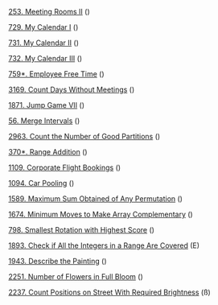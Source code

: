 
[253. Meeting Rooms II]() ()

[729. My Calendar I]() ()

[731. My Calendar II]() ()

[732. My Calendar III]() ()

[759*. Employee Free Time]() ()

[3169. Count Days Without Meetings]() ()

[1871. Jump Game VII]() ()

[56. Merge Intervals]() ()

[2963. Count the Number of Good Partitions]() ()

[370*. Range Addition]() ()

[1109. Corporate Flight Bookings]() ()

[1094. Car Pooling]() ()

[1589. Maximum Sum Obtained of Any Permutation]() ()

[1674. Minimum Moves to Make Array Complementary]() ()

[798. Smallest Rotation with Highest Score]() ()

[1893. Check if All the Integers in a Range Are Covered]() (E)

[1943. Describe the Painting]() ()

[2251. Number of Flowers in Full Bloom]() ()

[2237. Count Positions on Street With Required Brightness]() (ß)